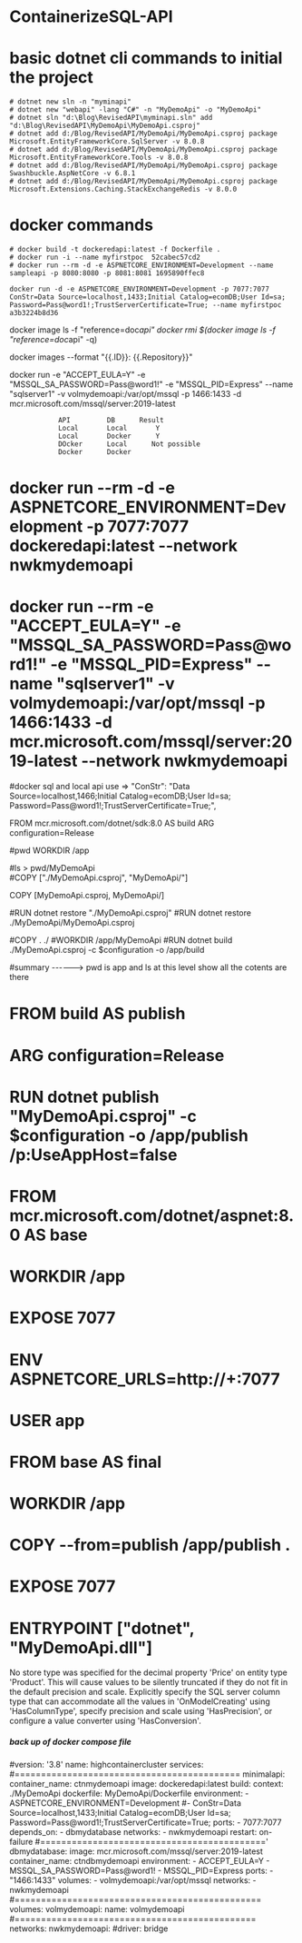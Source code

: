 # ContainerizeSQL-API


# basic dotnet cli commands to initial the project

    # dotnet new sln -n "myminapi"
    # dotnet new "webapi" -lang "C#" -n "MyDemoApi" -o "MyDemoApi"
    # dotnet sln "d:\Blog\RevisedAPI\myminapi.sln" add "d:\Blog\RevisedAPI\MyDemoApi\MyDemoApi.csproj"
    # dotnet add d:/Blog/RevisedAPI/MyDemoApi/MyDemoApi.csproj package Microsoft.EntityFrameworkCore.SqlServer -v 8.0.8 
    # dotnet add d:/Blog/RevisedAPI/MyDemoApi/MyDemoApi.csproj package Microsoft.EntityFrameworkCore.Tools -v 8.0.8 
    # dotnet add d:/Blog/RevisedAPI/MyDemoApi/MyDemoApi.csproj package Swashbuckle.AspNetCore -v 6.8.1 
    # dotnet add d:/Blog/RevisedAPI/MyDemoApi/MyDemoApi.csproj package Microsoft.Extensions.Caching.StackExchangeRedis -v 8.0.0

# docker commands
    # docker build -t dockeredapi:latest -f Dockerfile .
    # docker run -i --name myfirstpoc  52cabec57cd2
    # docker run --rm -d -e ASPNETCORE_ENVIRONMENT=Development --name sampleapi -p 8080:8080 -p 8081:8081 1695890ffec8     
 
    docker run -d -e ASPNETCORE_ENVIRONMENT=Development -p 7077:7077 ConStr=Data Source=localhost,1433;Initial Catalog=ecomDB;User Id=sa; Password=Pass@word1!;TrustServerCertificate=True; --name myfirstpoc a3b3224b8d36


docker image ls -f "reference=doc*api"
docker rmi $(docker image ls -f "reference=doc*api" -q)



 docker images --format "{{.ID}}: {{.Repository}}"


 docker run -e "ACCEPT_EULA=Y" -e "MSSQL_SA_PASSWORD=Pass@word1!" -e "MSSQL_PID=Express" --name "sqlserver1" -v volmydemoapi:/var/opt/mssql -p 1466:1433 -d mcr.microsoft.com/mssql/server:2019-latest



                API         DB      Result
                Local       Local       Y
                Local       Docker      Y
                DOcker      Local      Not possible
                Docker      Docker

# docker run --rm -d -e ASPNETCORE_ENVIRONMENT=Development -p 7077:7077 dockeredapi:latest --network nwkmydemoapi
 

# docker run --rm -e "ACCEPT_EULA=Y" -e "MSSQL_SA_PASSWORD=Pass@word1!" -e "MSSQL_PID=Express" --name "sqlserver1" -v volmydemoapi:/var/opt/mssql -p 1466:1433 -d mcr.microsoft.com/mssql/server:2019-latest --network nwkmydemoapi



#docker sql and local api use =>   "ConStr": "Data Source=localhost,1466;Initial Catalog=ecomDB;User Id=sa; Password=Pass@word1!;TrustServerCertificate=True;",


FROM mcr.microsoft.com/dotnet/sdk:8.0 AS build
ARG configuration=Release

#pwd
WORKDIR /app   

#ls > pwd/MyDemoApi         
#COPY ["./MyDemoApi.csproj", "MyDemoApi/"]

COPY [MyDemoApi.csproj, MyDemoApi/] 

#RUN dotnet restore "./MyDemoApi.csproj"
#RUN dotnet restore ./MyDemoApi/MyDemoApi.csproj


#COPY . ./
#WORKDIR /app/MyDemoApi
#RUN dotnet build ./MyDemoApi.csproj -c $configuration -o /app/build

#summary ------> pwd is app and ls at this level show all the cotents are there



# FROM build AS publish
# ARG configuration=Release
# RUN dotnet publish "MyDemoApi.csproj" -c $configuration -o /app/publish /p:UseAppHost=false


# FROM mcr.microsoft.com/dotnet/aspnet:8.0 AS base
# WORKDIR /app
# EXPOSE 7077

# ENV ASPNETCORE_URLS=http://+:7077

# USER app

# FROM base AS final
# WORKDIR /app
# COPY --from=publish /app/publish .

# EXPOSE 7077
# ENTRYPOINT ["dotnet", "MyDemoApi.dll"]



 No store type was specified for the decimal property 'Price' on entity type 'Product'. This will cause values to be silently truncated if they do not fit in the default precision and scale. Explicitly specify the SQL server column type that can accommodate all the values in 'OnModelCreating' using 'HasColumnType', specify precision and scale using 'HasPrecision', or configure a value converter using 'HasConversion'.



 ##### back up of docker compose file


 
#version: '3.8'
name: highcontainercluster
services:
#===========================================
  minimalapi:
    container_name: ctnmydemoapi
    image: dockeredapi:latest
    build:
      context: ./MyDemoApi
      dockerfile: MyDemoApi/Dockerfile
    environment:
      - ASPNETCORE_ENVIRONMENT=Development 
      #- ConStr=Data Source=localhost,1433;Initial Catalog=ecomDB;User Id=sa; Password=Pass@word1!;TrustServerCertificate=True;
    ports:
      - 7077:7077
    depends_on:
      - dbmydatabase
    networks:
      - nwkmydemoapi
    restart: on-failure
#==========================================='
  dbmydatabase:
    image: mcr.microsoft.com/mssql/server:2019-latest
    container_name: ctndbmydemoapi
    environment:
      - ACCEPT_EULA=Y
      - MSSQL_SA_PASSWORD=Pass@word1!
      - MSSQL_PID=Express
    ports:
      - "1466:1433"
    volumes:
      - volmydemoapi:/var/opt/mssql
    networks:
      - nwkmydemoapi       
#===============================================
volumes:
  volmydemoapi:
    name: volmydemoapi 
#==============================================
networks:
  nwkmydemoapi:
    #driver: bridge